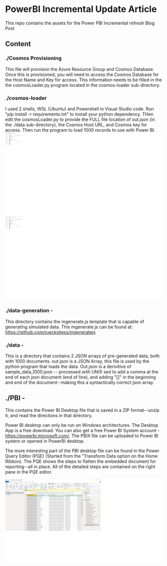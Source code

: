 # PowerBI Incremental Update Article
This repo contains the assets for the Power PBI Incremental refresh Blog Post

## Content

### ./Cosmos Provisioning 
This file will provision the Azure Resource Group and Cosmos Database.  Once this is provisioned, you will need to access the Cosmos Database for the Host Name and Key for access.  This information needs to be filled in the the cosmosLoader.py program located in the cosmos-loader sub-directory.

### ./cosmos-loader
I used 2 shells, WSL (Ubuntu) and Powershell in Visual Studio code.  Run "pip install -r requirements.txt" to install your python dependency. THen edit the cosmosLoader.py to provide the FULL file location of out.json (in the ./data sub-directory), the Cosmos Host URL, and Cosmos key for access.  Then run the program to load 1000 records to use with Power BI. ![Load Data Check](https://github.com/johndohoneyjr/PowerBI-Incremental-update-article/blob/main/images/sanity-check.jpg "Sanity check of data load")
<img src="https://github.com/johndohoneyjr/PowerBI-Incremental-update-article/blob/main/images/sanity-check.jpg" alt="Load Data Check" width="2388"/>
### ./data-generation - 
This directory contains the mgenerate.js template that is capable of generating simulated data.  This mgenerate.js can be found at: https://github.com/rueckstiess/mgeneratejs

### ./data - 
This is a directory that contains 2 JSON arrays of pre-generated data, both with 1000 documents.  out.json is a JSON Array, this file is used by the python program that loads the data.  Out.json is a derivitive of sample_data_1000.json -- processed with UNIX sed to add a comma at the end of each json document (end of line), and adding "[]" in the beginning and end of the document--making this a syntactically correct json array.

## ./PBI - 
This contains the Power BI Desktop file that is saved in a ZIP format--unzip it, and read the directions in that directory.  

Power BI desktop can only be run on Windows architectures.  The Desktop App is a free download.  You can also get a free Power BI System account - https://powerbi.microsoft.com/.  The PBIX file can be uploaded to Power BI system or opened in PowerBI desktop.  

The more interesting part of the PBI desktop file can be found in the Power Query Editor (PQE) (Started from the "Transform Data option on the Home Ribbon).  The PQE shows the steps to flatten the embedded document for reporting--all in place.  All of the detailed steps are contained on the right pane in the PQE editor.

![Power Query Editor](https://github.com/johndohoneyjr/PowerBI-Incremental-update-article/blob/main/images/PQE.jpg "Power Query - Flatten Steps")